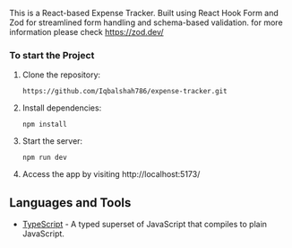 This is a React-based Expense Tracker. Built using React Hook Form and Zod for streamlined form handling and schema-based validation. for more information please check https://zod.dev/

### To start the Project
1. Clone the repository: 
   ```
   https://github.com/Iqbalshah786/expense-tracker.git
   ```
2. Install dependencies:
   ```
   npm install
   ```
3. Start the server:
   ```
   npm run dev
   ```
4. Access the app by visiting http://localhost:5173/

## Languages and Tools

- [TypeScript](https://www.typescriptlang.org/) - A typed superset of JavaScript that compiles to plain JavaScript.
  
